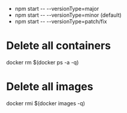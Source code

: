 - npm start -- --versionType=major
- npm start -- --versionType=minor (default)
- npm start -- --versionType=patch/fix



# Delete all containers
docker rm $(docker ps -a -q)
# Delete all images
docker rmi $(docker images -q)